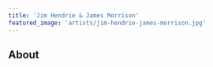```yaml
---
title: 'Jim Hendrie & James Morrison'
featured_image: 'artists/jim-hendrie-james-morrison.jpg'
---
```


## About


